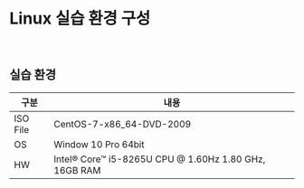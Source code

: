 # Linux 실습 환경 구성

<br/>

## 실습 환경
구분 | 내용
--- | ---
ISO File | CentOS-7-x86_64-DVD-2009
OS | Window 10 Pro 64bit
HW | Intel® Core™ i5-8265U CPU @ 1.60Hz 1.80 GHz, 16GB RAM
